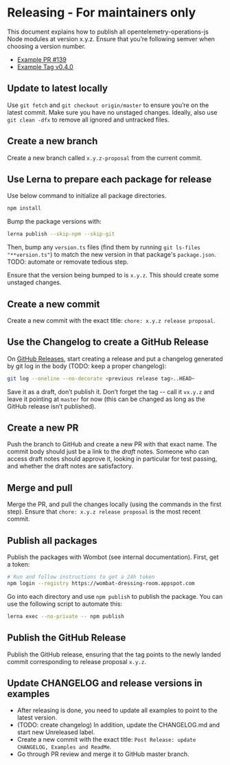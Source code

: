 # Releasing - For maintainers only

This document explains how to publish all opentelemetry-operations-js Node
modules at version x.y.z. Ensure that you’re following semver when choosing a
version number.

- [Example PR #139](https://github.com/GoogleCloudPlatform/opentelemetry-operations-js/pull/139)
- [Example Tag v0.4.0](https://github.com/GoogleCloudPlatform/opentelemetry-operations-js/releases/tag/v0.4.0)

## Update to latest locally

Use `git fetch` and `git checkout origin/master` to ensure you’re on the latest commit. Make sure
you have no unstaged changes. Ideally, also use `git clean -dfx` to remove all ignored and
untracked files.

## Create a new branch

Create a new branch called `x.y.z-proposal` from the current commit.

## Use Lerna to prepare each package for release

Use below command to initialize all package directories.

```bash
npm install
```

Bump the package versions with:

```bash
lerna publish --skip-npm --skip-git
```

Then, bump any `version.ts` files (find them by running `git ls-files
"**version.ts"`) to match the new version in that package's `package.json`.
TODO: automate or removate tedious step.

Ensure that the version being bumped to is `x.y.z`. This should create some unstaged changes.

## Create a new commit

Create a new commit with the exact title: `chore: x.y.z release proposal`.

## Use the Changelog to create a GitHub Release

On [GitHub
Releases](https://github.com/GoogleCloudPlatform/opentelemetry-operations-js/releases),
start creating a release and put a changelog generated by git log in the body
(TODO: keep a proper changelog):

```bash
git log --oneline --no-decorate <previous release tag>..HEAD~
```

Save it as a draft, don’t publish it. Don’t forget the tag -- call it `vx.y.z`
and leave it pointing at `master` for now (this can be changed as long as the
GitHub release isn’t published).

## Create a new PR

Push the branch to GitHub and create a new PR with that exact name. The commit body should just
be a link to the *draft* notes. Someone who can access draft notes should approve it, looking
in particular for test passing, and whether the draft notes are satisfactory.

## Merge and pull

Merge the PR, and pull the changes locally (using the commands in the first step). Ensure that
`chore: x.y.z release proposal` is the most recent commit.

## Publish all packages

Publish the packages with Wombot (see internal documentation). First, get
a token:

```bash
# Run and follow instructions to get a 24h token
npm login --registry https://wombat-dressing-room.appspot.com
```

Go into each directory and use `npm publish` to publish the package. You can use the following
script to automate this:

```bash
lerna exec --no-private -- npm publish
```

## Publish the GitHub Release

Publish the GitHub release, ensuring that the tag points to the newly landed
commit corresponding to release proposal `x.y.z`.

## Update CHANGELOG and release versions in examples
* After releasing is done, you need to update all examples to point to the latest version.
* (TODO: create changelog) In addition, update the CHANGELOG.md and start new
  Unreleased label.
* Create a new commit with the exact title: `Post Release: update CHANGELOG, Examples and ReadMe`.
* Go through PR review and merge it to GitHub master branch.
